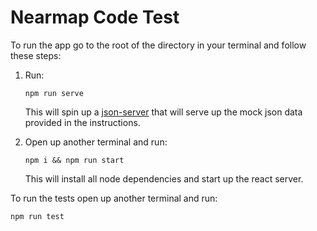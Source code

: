 # Nearmap Code Test

To run the app go to the root of the directory in your terminal and follow these steps:

1.  Run:
    ```terminal
    npm run serve
    ```
    This will spin up a [json-server](https://github.com/typicode/json-server) that will serve up the mock json data provided in the instructions.

2. Open up another terminal and run:
    ```terminal
    npm i && npm run start
    ```
    This will install all node dependencies and start up the react server. 

To run the tests open up another terminal and run:
```terminal
npm run test
```
